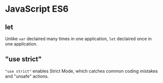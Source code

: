 # JavaScript ES6

## let
Unlike `var` declaired many times in one application, `let` declaired once in one application.

## "use strict"
`"use strict"` enables Strict Mode, which catches common coding mistakes and "unsafe" actions. 